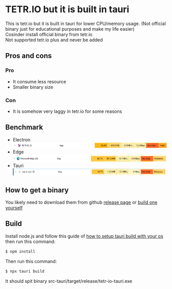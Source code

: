 # TETR.IO but it is built in tauri

This is tetr.io but it is built in tauri for lower CPU/memory usage. (Not official binary just for educational purposes and make my life easier)  
Cosinder install official binary from tetr.io  
Not supported tetr.io plus and never be added

## Pros and cons

### Pro

- It consume less resource
- Smaller binary size
### Con

- It is somehow very laggy in tetr.io for some reasons

## Benchmark

- Electron  
![tetr.io cpu and memory usage](./tetr.io.png)  
- Edge  
![edge browser cpu and memory usage](./edge.png)
- Tauri  
![tauri cpu and memory usage](./tauri.png)

## How to get a binary

You likely need to download them from github [release page](https://github.com/timelessnesses/tetr.io-tauri/releases) or [build one yourself](#build)

## Build

Install node.js and follow this guide of [how to setup tauri build with your os](https://tauri.studio/v1/guides/getting-started/prerequisites) then run this command:

```bash
$ npm install
```

Then run this command:

```bash
$ npx tauri build
```

It should spit  binary src-tauri/target/release/tetr-io-tauri.exe

